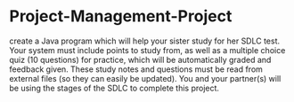 # Project-Management-Project
create a Java program which will help your sister study for her SDLC test. Your system must include points to study from, as well as a multiple choice quiz (10 questions) for practice, which will be automatically graded and feedback given. These study notes and questions must be read from external files (so they can easily be updated). You and your partner(s) will be using the stages of the SDLC to complete this project. 
